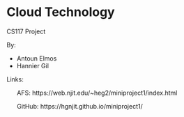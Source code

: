 # Cloud Technology

CS117 Project

By:
<ul>
<li>Antoun Elmos</li>
<li>Hannier Gil</li>
</ul>

Links:
<ul>
AFS:
https://web.njit.edu/~heg2/miniproject1/index.html
</ul>
<ul>
GitHub:
https://hgnjit.github.io/miniproject1/
</ul>
